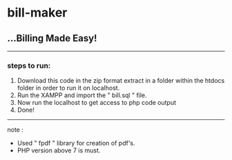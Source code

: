 # bill-maker

## ...Billing Made Easy!


---

### steps to run:

1. Download this code in the zip format extract in a folder within the htdocs folder in order to run it on localhost.
2. Run the XAMPP and import the " bill.sql " file.
3. Now run the localhost to get access to php code output
4. Done!

---
note :
- Used " fpdf " library for creation of pdf's.
- PHP version above 7 is must. 
